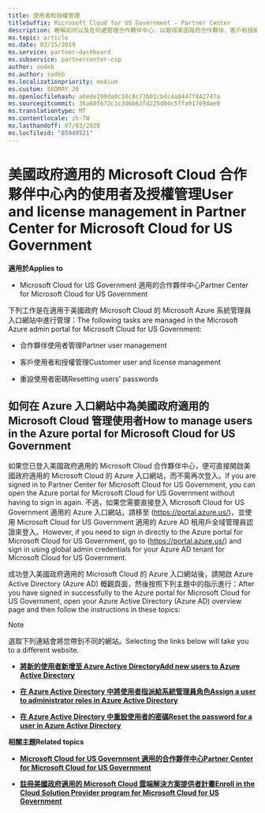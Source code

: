 ```yaml
---
title: 使用者和授權管理
titleSuffix: Microsoft Cloud for US Government - Partner Center
description: 瞭解如何以及在何處管理合作夥伴中心，以取得美國政府合作夥伴、客戶和授權的 Microsoft Cloud，以及密碼重設。
ms.topic: article
ms.date: 03/15/2019
ms.service: partner-dashboard
ms.subservice: partnercenter-csp
author: sodeb
ms.author: sodeb
ms.localizationpriority: medium
ms.custom: SEOMAY.20
ms.openlocfilehash: a0ede199da0c18c8c73b01cbdc4a8447f842747a
ms.sourcegitcommit: 36a60f672c1c3d6b63fd225d04c5ffa917694ae0
ms.translationtype: MT
ms.contentlocale: zh-TW
ms.lasthandoff: 07/03/2020
ms.locfileid: "85949521"
---
```

# <a name="user-and-license-management-in-partner-center-for-microsoft-cloud-for-us-government"></a><span data-ttu-id="f2c58-103">美國政府適用的 Microsoft Cloud 合作夥伴中心內的使用者及授權管理</span><span class="sxs-lookup"><span data-stu-id="f2c58-103">User and license management in Partner Center for Microsoft Cloud for US Government</span></span>

<span data-ttu-id="f2c58-104">**適用於**</span><span class="sxs-lookup"><span data-stu-id="f2c58-104">**Applies to**</span></span>

- <span data-ttu-id="f2c58-105">Microsoft Cloud for US Government 適用的合作夥伴中心</span><span class="sxs-lookup"><span data-stu-id="f2c58-105">Partner Center for Microsoft Cloud for US Government</span></span>

<span data-ttu-id="f2c58-106">下列工作是在適用于美國政府 Microsoft Cloud 的 Microsoft Azure 系統管理員入口網站中進行管理：</span><span class="sxs-lookup"><span data-stu-id="f2c58-106">The following tasks are managed in the Microsoft Azure admin portal for Microsoft Cloud for US Government:</span></span>

- <span data-ttu-id="f2c58-107">合作夥伴使用者管理</span><span class="sxs-lookup"><span data-stu-id="f2c58-107">Partner user management</span></span>

- <span data-ttu-id="f2c58-108">客戶使用者和授權管理</span><span class="sxs-lookup"><span data-stu-id="f2c58-108">Customer user and license management</span></span>

- <span data-ttu-id="f2c58-109">重設使用者密碼</span><span class="sxs-lookup"><span data-stu-id="f2c58-109">Resetting users' passwords</span></span>


## <a name="how-to-manage-users-in-the-azure-portal-for-microsoft-cloud-for-us-government"></a><span data-ttu-id="f2c58-110">如何在 Azure 入口網站中為美國政府適用的 Microsoft Cloud 管理使用者</span><span class="sxs-lookup"><span data-stu-id="f2c58-110">How to manage users in the Azure portal for Microsoft Cloud for US Government</span></span>

<span data-ttu-id="f2c58-111">如果您已登入美國政府適用的 Microsoft Cloud 合作夥伴中心，便可直接開啟美國政府適用的 Microsoft Cloud 的 Azure 入口網站，而不需再次登入。</span><span class="sxs-lookup"><span data-stu-id="f2c58-111">If you are signed in to Partner Center for Microsoft Cloud for US Government, you can open the Azure portal for Microsoft Cloud for US Government without having to sign in again.</span></span> <span data-ttu-id="f2c58-112">不過，如果您需要直接登入 Microsoft Cloud for US Government 適用的 Azure 入口網站，請移至 (https://portal.azure.us/)，並使用 Microsoft Cloud for US Government 適用的 Azure AD 租用戶全域管理員認證來登入。</span><span class="sxs-lookup"><span data-stu-id="f2c58-112">However, if you need to sign in directly to the Azure portal for Microsoft Cloud for US Government, go to (https://portal.azure.us/) and sign in using global admin credentials for your Azure AD tenant for Microsoft Cloud for US Government.</span></span>

<span data-ttu-id="f2c58-113">成功登入美國政府適用的 Microsoft Cloud 的 Azure 入口網站後，請開啟 Azure Active Directory (Azure AD) 概觀頁面，然後按照下列主題中的指示進行：</span><span class="sxs-lookup"><span data-stu-id="f2c58-113">After you have signed in successfully to the Azure portal for Microsoft Cloud for US Government, open your Azure Active Directory (Azure AD) overview page and then follow the instructions in these topics:</span></span>

> [!NOTE]  
> <span data-ttu-id="f2c58-114">選取下列連結會將您帶到不同的網站。</span><span class="sxs-lookup"><span data-stu-id="f2c58-114">Selecting the links below will take you to a different website.</span></span> 

-  [<span data-ttu-id="f2c58-115">**將新的使用者新增至 Azure Active Directory**</span><span class="sxs-lookup"><span data-stu-id="f2c58-115">**Add new users to Azure Active Directory**</span></span>](https://docs.microsoft.com/azure/active-directory/active-directory-users-create-azure-portal)

-  [<span data-ttu-id="f2c58-116">**在 Azure Active Directory 中將使用者指派給系統管理員角色**</span><span class="sxs-lookup"><span data-stu-id="f2c58-116">**Assign a user to administrator roles in Azure Active Directory**</span></span>](https://docs.microsoft.com/azure/active-directory/active-directory-users-assign-role-azure-portal)

-  [<span data-ttu-id="f2c58-117">**在 Azure Active Directory 中重設使用者的密碼**</span><span class="sxs-lookup"><span data-stu-id="f2c58-117">**Reset the password for a user in Azure Active Directory**</span></span>](https://docs.microsoft.com/azure/active-directory/active-directory-users-reset-password-azure-portal)

<span data-ttu-id="f2c58-118">**相關主題**</span><span class="sxs-lookup"><span data-stu-id="f2c58-118">**Related topics**</span></span>

-  [<span data-ttu-id="f2c58-119">**Microsoft Cloud for US Government 適用的合作夥伴中心**</span><span class="sxs-lookup"><span data-stu-id="f2c58-119">**Partner Center for Microsoft Cloud for US Government**</span></span>](partner-center-for-microsoft-us-govt-cloud.md)

-  [<span data-ttu-id="f2c58-120">**註冊美國政府適用的 Microsoft Cloud 雲端解決方案提供者計畫**</span><span class="sxs-lookup"><span data-stu-id="f2c58-120">**Enroll in the Cloud Solution Provider program for Microsoft Cloud for US Government**</span></span>](enroll-in-csp-for-microsoft-us-govt-cloud.md)

